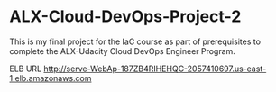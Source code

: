 # ALX-Cloud-DevOps-Project-2
This is my final project for the IaC course as part of prerequisites to complete the ALX-Udacity Cloud DevOps Engineer Program.

ELB URL
http://serve-WebAp-187ZB4RIHEHQC-2057410697.us-east-1.elb.amazonaws.com
